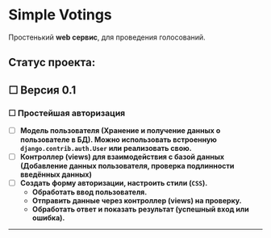# Simple Votings

Простенький **web сервис**, для проведения голосований.

## Статус проекта:

## &#9744; Версия 0.1

### &#9744; **Простейшая авторизация**

- &#9744; **Модель пользователя (Хранение и получение данных о пользователе в БД).  Можно использовать встроенную `django.contrib.auth.User` или реализовать свою.**
- &#9744; **Контроллер (views) для взаимодействия с базой данных (Добавление данных пользователя, проверка подлинности введённых данных)**
- &#9744; **Создать форму авторизации, настроить стили (`CSS`).**
  - **Обработать ввод пользователя.**
  - **Отправить данные через контроллер (views) на проверку.**
  - **Обработать ответ и показать результат (успешный вход или ошибка).**

- - -